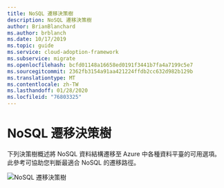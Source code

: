 ```yaml
---
title: NoSQL 遷移決策樹
description: NoSQL 遷移決策樹
author: BrianBlanchard
ms.author: brblanch
ms.date: 10/17/2019
ms.topic: guide
ms.service: cloud-adoption-framework
ms.subservice: migrate
ms.openlocfilehash: bcfd01148a16658ed0191f3441b7fa4a7199c5e7
ms.sourcegitcommit: 2362fb3154a91aa421224ffdb2cc632d982b129b
ms.translationtype: MT
ms.contentlocale: zh-TW
ms.lasthandoff: 01/28/2020
ms.locfileid: "76803325"
---
```

# <a name="nosql-migration-decision-tree"></a>NoSQL 遷移決策樹

下列決策樹概述將 NoSQL 資料結構遷移至 Azure 中各種資料平臺的可用選項。 此參考可協助您判斷最適合 NoSQL 的遷移路徑。

![NoSQL 遷移決策樹](../../_images/innovate/considerations/no-sql-decision-tree.png)
